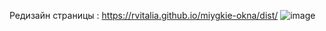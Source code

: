 Редизайн страницы : https://rvitalia.github.io/miygkie-okna/dist/
![image](https://github.com/rvitalia/miygkie-okna/assets/116353166/d55d00d8-482e-4cd3-8d9f-02d3c0b8aef8)
